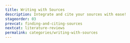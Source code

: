```yaml
---
title: Writing with Sources
description: Integrate and cite your sources with ease!
stageorder: 03
prevcat: finding-and-citing-sources
nextcat: literature-reviews
permalink: categories/writing-with-sources
---
```



